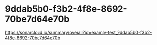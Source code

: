 # 9ddab5b0-f3b2-4f8e-8692-70be7d64e70b
https://sonarcloud.io/summary/overall?id=examly-test_9ddab5b0-f3b2-4f8e-8692-70be7d64e70b
